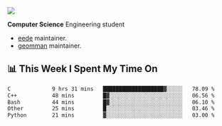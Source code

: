 ![](https://komarev.com/ghpvc/?username=brauliorivas&color=green)

**Computer Science** Engineering student

- [eede](https://github.com/key4hep/eede) maintainer.
- [geomman](https://www.freshports.org/sysutils/geomman) maintainer.

## 📊 This Week I Spent My Time On

<!--START_SECTION:waka-->

```txt
C             9 hrs 31 mins   ███████████████████▓░░░░░   78.09 %
C++           48 mins         █▓░░░░░░░░░░░░░░░░░░░░░░░   06.56 %
Bash          44 mins         █▓░░░░░░░░░░░░░░░░░░░░░░░   06.10 %
Other         25 mins         █░░░░░░░░░░░░░░░░░░░░░░░░   03.46 %
Python        21 mins         ▓░░░░░░░░░░░░░░░░░░░░░░░░   03.00 %
```

<!--END_SECTION:waka-->

